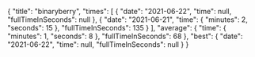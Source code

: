 {
  "title": "binaryberry",
  "times": [
    {
      "date": "2021-06-22",
      "time": null,
      "fullTimeInSeconds": null
    },
    {
      "date": "2021-06-21",
      "time": {
        "minutes": 2,
        "seconds": 15
      },
      "fullTimeInSeconds": 135
    }
  ],
  "average": {
    "time": {
      "minutes": 1,
      "seconds": 8
    },
    "fullTimeInSeconds": 68
  },
  "best": {
    "date": "2021-06-22",
    "time": null,
    "fullTimeInSeconds": null
  }
}